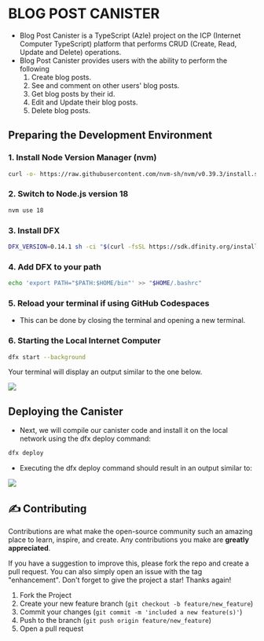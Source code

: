 #  BLOG POST CANISTER
- Blog Post Canister is a TypeScript (Azle) project on the ICP (Internet Computer TypeScript) platform that performs CRUD (Create, Read, Update and Delete) operations.
- Blog Post Canister provides users with the ability to perform the following
  1. Create blog posts.
  2. See and comment on other users' blog posts.
  3. Get blog posts by their id.
  4. Edit and Update their blog posts.
  5. Delete blog posts.


## Preparing the Development Environment
### 1. Install Node Version Manager (nvm)
```bash
curl -o- https://raw.githubusercontent.com/nvm-sh/nvm/v0.39.3/install.sh | bash
```

### 2. Switch to Node.js version 18
```bash
nvm use 18
```

### 3. Install DFX
```bash
DFX_VERSION=0.14.1 sh -ci "$(curl -fsSL https://sdk.dfinity.org/install.sh)"
```

### 4. Add DFX to your path
```bash
echo 'export PATH="$PATH:$HOME/bin"' >> "$HOME/.bashrc"
```

### 5. Reload your terminal if using GitHub Codespaces
- This can be done by closing the terminal and opening a new terminal.

### 6. Starting the Local Internet Computer
```bash
dfx start --background
```

Your terminal will display an output similar to the one below.

![](https://github.com/ozo-vehe/recipe-canister/blob/main/image1.png)

## Deploying the Canister

- Next, we will compile our canister code and install it on the local network using the dfx deploy command:
```bash
dfx deploy
```

- Executing the dfx deploy command should result in an output similar to:

![](https://github.com/ozo-vehe/recipe-canister/blob/main/image2.png)



## :writing_hand: Contributing

Contributions are what make the open-source community such an amazing place to learn, inspire, and create. Any
contributions you make are **greatly appreciated**.

If you have a suggestion to improve this, please fork the repo and create a pull request. You can also
simply open an issue with the tag "enhancement". Don't forget to give the project a star! Thanks again!

1. Fork the Project
2. Create your new feature branch (`git checkout -b feature/new_feature`)
3. Commit your changes (`git commit -m 'included a new feature(s)'`)
4. Push to the branch (`git push origin feature/new_feature`)
5. Open a pull request


<!-- MARKDOWN LINKS & IMAGES -->
<!-- https://www.markdownguide.org/basic-syntax/#reference-style-links -->
